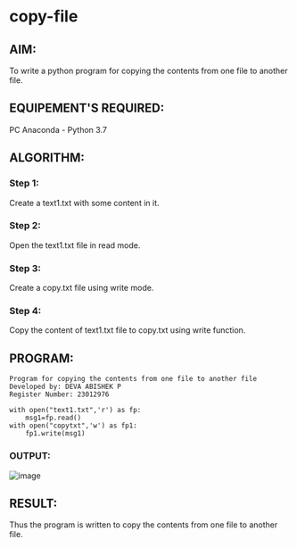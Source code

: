 # copy-file
## AIM:
To write a python program for copying the contents from one file to another file.
## EQUIPEMENT'S REQUIRED: 
PC
Anaconda - Python 3.7
## ALGORITHM: 
### Step 1:
Create a text1.txt with some content in it.
### Step 2: 
 Open the text1.txt file in read mode.
### Step 3: 
Create a copy.txt file using write mode.
### Step 4:  
Copy the content of text1.txt file to copy.txt using write function.
## PROGRAM:
```
Program for copying the contents from one file to another file
Developed by: DEVA ABISHEK P
Register Number: 23012976

with open("text1.txt",'r') as fp:
    msg1=fp.read()
with open("copytxt",'w') as fp1:
    fp1.write(msg1)
```
### OUTPUT:

![image](https://github.com/DEVAABISHEK/copy-file/assets/150319305/caa43562-afe2-4191-ab7f-6588413337e1)


## RESULT:
Thus the program is written to copy the contents from one file to another file.

